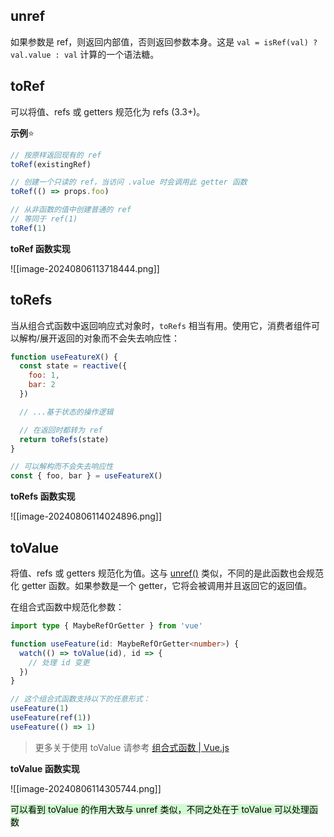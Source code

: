 ## unref

如果参数是 ref，则返回内部值，否则返回参数本身。这是 `val = isRef(val) ? val.value : val` 计算的一个语法糖。

## toRef

可以将值、refs 或 getters 规范化为 refs (3.3+)。

**示例**⭐

```js
// 按原样返回现有的 ref
toRef(existingRef)

// 创建一个只读的 ref，当访问 .value 时会调用此 getter 函数
toRef(() => props.foo)

// 从非函数的值中创建普通的 ref
// 等同于 ref(1)
toRef(1)
```

**toRef 函数实现**

![[image-20240806113718444.png]]

## toRefs

当从组合式函数中返回响应式对象时，`toRefs` 相当有用。使用它，消费者组件可以解构/展开返回的对象而不会失去响应性：

```js
function useFeatureX() {
  const state = reactive({
    foo: 1,
    bar: 2
  })

  // ...基于状态的操作逻辑

  // 在返回时都转为 ref
  return toRefs(state)
}

// 可以解构而不会失去响应性
const { foo, bar } = useFeatureX()
```

**toRefs 函数实现**

![[image-20240806114024896.png]]

## toValue

将值、refs 或 getters 规范化为值。这与 [unref()](https://cn.vuejs.org/api/reactivity-utilities.html#unref) 类似，不同的是此函数也会规范化 getter 函数。如果参数是一个 getter，它将会被调用并且返回它的返回值。

在组合式函数中规范化参数：

```ts
import type { MaybeRefOrGetter } from 'vue'

function useFeature(id: MaybeRefOrGetter<number>) {
  watch(() => toValue(id), id => {
    // 处理 id 变更
  })
}

// 这个组合式函数支持以下的任意形式：
useFeature(1)
useFeature(ref(1))
useFeature(() => 1)
```

> 更多关于使用 toValue 请参考 [组合式函数 | Vue.js](https://cn.vuejs.org/guide/reusability/composables.html)

**toValue 函数实现**

![[image-20240806114305744.png]]

<mark style="background: #BBFABBA6;">可以看到 toValue 的作用大致与 unref 类似，不同之处在于 toValue 可以处理函数</mark>